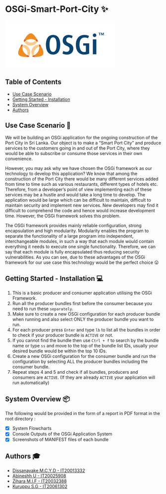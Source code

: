 # OSGi-Smart-Port-City :sparkles:

![logo](img/osgi-logo.jpg "logo")

## Table of Contents

- [Use Case Scenario](#Use-Case-Scenario)
- [Getting Started - Installation](#Getting-Started---Installation)
- [System Overview](#System-Overview)
- [Authors](#Authors)

## Use Case Scenario :palm_tree:
We will be building an OSGi application for the ongoing construction of the Port City in Sri Lanka. Our object is to make a “Smart Port City” and produce services to the customers going in and out of the Port City, where they would be able to subscribe or consume those services in their own convenience. 

However, you may ask why we have chosen the OSGi framework as our technology to develop this application? We know that among the construction of the Port City there would be many different services added from time to time such as various restaurants, different types of hotels etc. Therefore, from a developer’s point of view implementing each of these services may be a hustle and would take a long time to develop. The application would be large which can be difficult to maintain, difficult to maintain security and implement new services. New developers may find it difficult to comprehend the code and hence would increase development time. However, the OSGi framework solves this problem.

The OSGi framework provides mainly reliable configuration, strong encapsulation and high modularity. Modularity enables the program to separate the functionality of a large program into independent, interchangeable modules, in such a way that each module would contain everything it needs to execute one single functionality. Therefore, we can say that each module is fully encapsulated thus reducing security vulnerabilities. As you can see, due to these advantages of the OSGi framework for our use case this technology would be the perfect choice :stuck_out_tongue:

## Getting Started - Installation :computer:

1.  This is a basic producer and consumer application utilising the OSGi Framework.
2.  Run all the producer bundles first before the consumer because you need to run these `separately`.
3.  Make sure to create a new OSGi configuration for each producer bundle  when running and also select ONLY the producer bundle you want to run.
4.  For each producer press `Enter` and type `lb` to list all the bundles in order to check if your producer bundle is `ACTIVE` or not. 
5.  If you cannot find the bundle then use `Ctrl + f` to search by the bundle name or type `ss` and move to the top of the bundle list IDs, usually your desired    bundle would be within the top 10 IDs.
6.  Create a new OSGi configuration for the consumer bundle and run the configuration by selecting ALL the producer bundles including the consumer bundle.
7.  Repeat steps 4 and 5 and check if all bundles, producers and consumers are `ACTIVE`. (If they are already `ACTIVE` your application will run automatically)


## System Overview :package:
The following would be provided in the form of a report in PDF format in the root directory :

- [x] System Flowcharts
- [x] Console Outputs of the OSGi Application System
- [x] Screenshots of MANIFEST files of each bundle

## Authors :mortar_board:
- [Dissanayake M.C.Y.D  -  IT20013332](https://github.com/Chabbax)
- [Abineshh U  -  IT20025908](https://github.com/)
- [Zihara M.I.F  -  IT20032388](https://github.com/)
- [Kuruppu S.G  -  IT20061302](https://github.com/)
